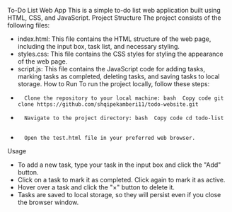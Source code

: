 To-Do List Web App
This is a simple to-do list web application built using HTML, CSS, and JavaScript.
Project Structure
The project consists of the following files:
* index.html: This file contains the HTML structure of the web page, including the input box, task list, and necessary styling.
* styles.css: This file contains the CSS styles for styling the appearance of the web page.
* script.js: This file contains the JavaScript code for adding tasks, marking tasks as completed, deleting tasks, and saving tasks to local storage.
How to Run
To run the project locally, follow these steps:
* 		Clone the repository to your local machine: bash  Copy code git clone https://github.com/shqipekamberi11/todo-website.git   
* 		Navigate to the project directory: bash  Copy code cd todo-list   
* 		Open the test.html file in your preferred web browser.
Usage
* To add a new task, type your task in the input box and click the "Add" button.
* Click on a task to mark it as completed. Click again to mark it as active.
* Hover over a task and click the "×" button to delete it.
* Tasks are saved to local storage, so they will persist even if you close the browser window.

